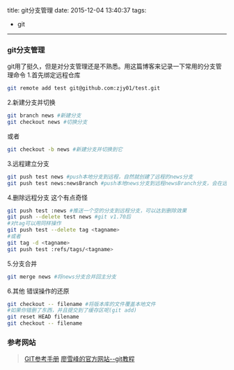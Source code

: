 ﻿title: git分支管理
date: 2015-12-04 13:40:37
tags:
- git
---
### git分支管理
git用了挺久，但是对分支管理还是不熟悉。用这篇博客来记录一下常用的分支管理命令
1.首先绑定远程仓库

```bash
git remote add test git@github.com:zjy01/test.git
```
<!-- more -->
2.新建分支并切换

```bash
git branch news #新建分支
git checkout news #切换分支
```

或者

```bash
git checkout -b news #新建分支并切换到它
```
3.远程建立分支
```bash
git push test news #push本地分支到远程，自然就创建了远程的news分支
git push test news:newsBranch #push本地news分支到远程newsBranch分支，会在远程新建newsBranch分支
```
4.删除远程分支
这个有点奇怪
```bash
git push test :news #推送一个空的分支到远程分支，可以达到删除效果
git push --delete test news #git v1.70后
#对tag可以用同样操作
git push test --delete tag <tagname>
#或者
git tag -d <tagname>
git push test :refs/tags/<tagname>
```
5.分支合并
```bash
git merge news #将news分支合并回主分支
```

6.其他
错误操作的还原
```bash
git checkout -- filename #将版本库的文件覆盖本地文件
#如果你错删了东西，并且提交到了缓存区呢(git add)
git reset HEAD filename
git checkout -- filename
```
### 参考网站
>[GIT参考手册](http://gitref.org/zh/index.html)
>[廖雪峰的官方网站--git教程](http://www.liaoxuefeng.com/wiki/0013739516305929606dd18361248578c67b8067c8c017b000)